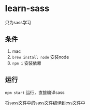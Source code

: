 # learn-sass
只为sass学习

## 条件
1. mac
2. `brew install node` 安装node
3. `npm i` 安装依赖

## 运行

`npm start` 运行，直接编译sass

将sass文件中的sass文件编译到css文件中
